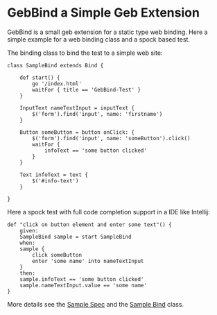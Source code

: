 # GebBind a Simple Geb Extension

GebBind is a small geb extension for a static type web binding.
Here a simple example for a web binding class and a spock based test.

The binding class to bind the test to a simple web site:

    class SampleBind extends Bind {

        def start() {
            go '/index.html'
            waitFor { title == 'GebBind-Test' }
        }

        InputText nameTextInput = inputText {
            $('form').find('input', name: 'firstname')
        }

        Button someButton = button onClick: {
            $('form').find('input', name: 'someButton').click()
            waitFor {
                infoText == 'some button clicked'
            }
        }

        Text infoText = text {
            $('#info-text')
        }

    }

Here a spock test with full code completion support in a IDE like Intellij:

    def "click on button element and enter some text"() {
        given:
        SampleBind sample = start SampleBind
        when:
        sample {
            click someButton
            enter 'some name' into nameTextInput
        }
        then:
        sample.infoText == 'some button clicked'
        sample.nameTextInput.value == 'some name'
    }

More details see the [Sample Spec](https://github.com/tux2323/gebbind/blob/master/src/test/groovy/geb/bind/SampleBindSpec.groovy)
and the [Sample Bind](https://github.com/tux2323/gebbind/blob/master/src/test/groovy/geb/bind/SampleBind.groovy) class.